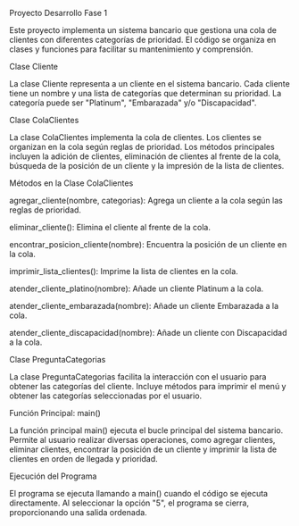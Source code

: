 Proyecto Desarrollo Fase 1

Este proyecto implementa un sistema bancario que gestiona una cola de clientes con diferentes categorías de prioridad.
El código se organiza en clases y funciones para facilitar su mantenimiento y comprensión.


Clase Cliente

La clase Cliente representa a un cliente en el sistema bancario. Cada cliente tiene un nombre y una lista de categorías
que determinan su prioridad. La categoría puede ser "Platinum", "Embarazada" y/o "Discapacidad".


Clase ColaClientes

La clase ColaClientes implementa la cola de clientes. Los clientes se organizan en la cola según reglas de prioridad.
Los métodos principales incluyen la adición de clientes, eliminación de clientes al frente de la cola,
búsqueda de la posición de un cliente y la impresión de la lista de clientes.


Métodos en la Clase ColaClientes

agregar_cliente(nombre, categorias): Agrega un cliente a la cola según las reglas de prioridad.

eliminar_cliente(): Elimina el cliente al frente de la cola.

encontrar_posicion_cliente(nombre): Encuentra la posición de un cliente en la cola.

imprimir_lista_clientes(): Imprime la lista de clientes en la cola.

atender_cliente_platino(nombre): Añade un cliente Platinum a la cola.

atender_cliente_embarazada(nombre): Añade un cliente Embarazada a la cola.

atender_cliente_discapacidad(nombre): Añade un cliente con Discapacidad a la cola.


Clase PreguntaCategorias

La clase PreguntaCategorias facilita la interacción con el usuario para obtener las categorías del cliente. 
Incluye métodos para imprimir el menú y obtener las categorías seleccionadas por el usuario.


Función Principal: main()

La función principal main() ejecuta el bucle principal del sistema bancario.
Permite al usuario realizar diversas operaciones, como agregar clientes, eliminar clientes,
encontrar la posición de un cliente y imprimir la lista de clientes en orden de llegada y prioridad.


Ejecución del Programa

El programa se ejecuta llamando a main() cuando el código se ejecuta directamente. 
Al seleccionar la opción "5", el programa se cierra, proporcionando una salida ordenada.

